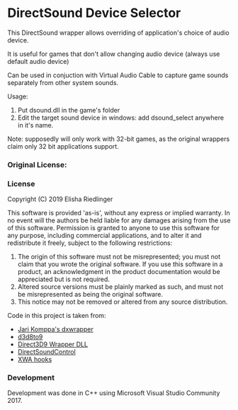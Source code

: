 # DirectSound Device Selector

This DirectSound wrapper allows overriding of application's choice of audio device. 

It is useful for games that don't allow changing audio device (always use default audio device)

Can be used in conjuction with Virtual Audio Cable to capture game sounds separately from other system sounds. 

Usage: 

1) Put dsound.dll in the game's folder
2) Edit the target sound device in windows: add dsound_select anywhere in it's name.

Note: supposedly will only work with 32-bit games, as the original wrappers claim only 32 bit applications support.

### Original License:

### License

Copyright (C) 2019 Elisha Riedlinger

This software is  provided 'as-is', without any express  or implied  warranty. In no event will the
authors be held liable for any damages arising from the use of this software.
Permission  is granted  to anyone  to use  this software  for  any  purpose,  including  commercial
applications, and to alter it and redistribute it freely, subject to the following restrictions:

   1. The origin of this software must not be misrepresented; you must not claim that you  wrote the
      original  software. If you use this  software  in a product, an  acknowledgment in the product
      documentation would be appreciated but is not required.
   2. Altered source versions must  be plainly  marked as such, and  must not be  misrepresented  as
      being the original software.
   3. This notice may not be removed or altered from any source distribution.

Code in this project is taken from:
- [Jari Komppa's dxwrapper](https://github.com/jarikomppa/dxwrapper)
- [d3d8to9](https://github.com/crosire/d3d8to9)
- [Direct3D9 Wrapper DLL](https://gist.github.com/shaunlebron/3854bf4eec5bec297907)
- [DirectSoundControl](https://github.com/nRaecheR/DirectSoundControl)
- [XWA hooks](https://github.com/JeremyAnsel/xwa_hooks/tree/master/DInputLogger)

### Development

Development was done in C++ using Microsoft Visual Studio Community 2017.
